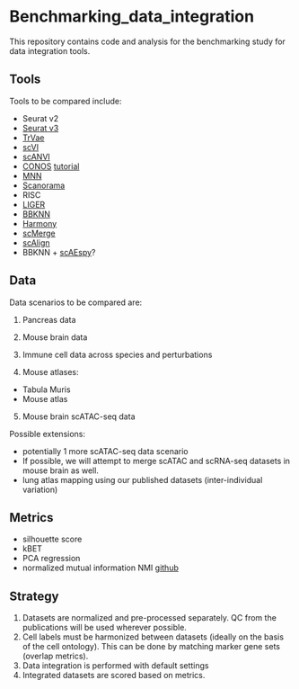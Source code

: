 # Benchmarking_data_integration

This repository contains code and analysis for the benchmarking study for data integration tools.

## Tools
Tools to be compared include:
- Seurat v2
- [Seurat v3](https://github.com/satijalab/seurat)
- [TrVae](https://github.com/theislab/trvae)
- [scVI](https://github.com/YosefLab/scVI)
- [scANVI](https://github.com/chenlingantelope/HarmonizationSCANVI)
- [CONOS](https://github.com/hms-dbmi/conos) [tutorial](https://htmlpreview.github.io/?https://github.com/satijalab/seurat.wrappers/blob/master/docs/conos.html)
- [MNN](https://github.com/chriscainx/mnnpy)
- [Scanorama](https://github.com/brianhie/scanorama)
- RISC
- [LIGER](https://github.com/MacoskoLab/liger)
- [BBKNN](https://github.com/Teichlab/bbknn)
- [Harmony](https://github.com/immunogenomics/harmony)
- [scMerge](https://github.com/SydneyBioX/scMerge)
- [scAlign](https://github.com/quon-titative-biology/scAlign)
- BBKNN + [scAEspy](https://gitlab.com/cvejic-group/scaespy)?


## Data
Data scenarios to be compared are:

1. Pancreas data

2. Mouse brain data

3. Immune cell data across species and perturbations

4. Mouse atlases:
- Tabula Muris
- Mouse atlas

5. Mouse brain scATAC-seq data

Possible extensions:
- potentially 1 more scATAC-seq data scenario
- If possible, we will attempt to merge scATAC and scRNA-seq datasets in mouse brain as well.
- lung atlas mapping using our published datasets (inter-individual variation)

## Metrics
+ silhouette score
+ kBET
+ PCA regression
+ normalized mutual information NMI [github](https://github.com/aaronmcdaid/Overlapping-NMI)

## Strategy

1. Datasets are normalized and pre-processed separately. QC from the publications will be used wherever possible.
2. Cell labels must be harmonized between datasets (ideally on the basis of the cell ontology). This can be done by matching marker gene sets (overlap metrics).
3. Data integration is performed with default settings
4. Integrated datasets are scored based on metrics.
